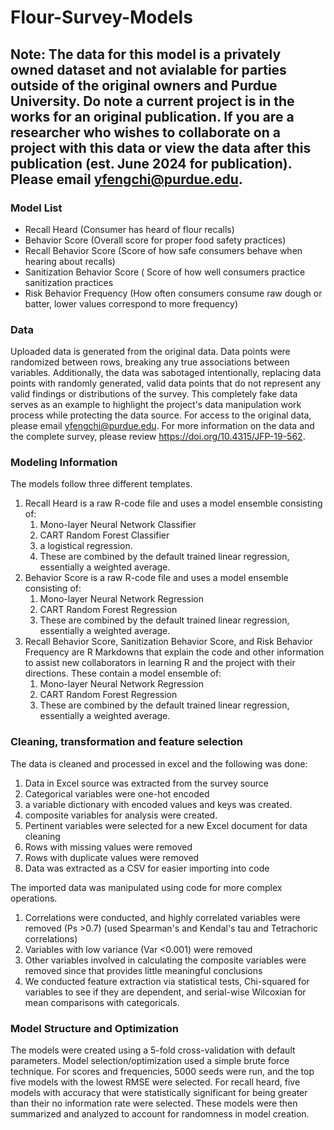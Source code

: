 # Flour-Survey-Models
## Note: The data for this model is a privately owned dataset and not avialable for parties outside of the original owners and Purdue University. Do note a current project is in the works for an original publication. If you are a researcher who wishes to collaborate on a project with this data or view the data after this publication (est. June 2024 for publication). Please email yfengchi@purdue.edu. 
### Model List
- Recall Heard (Consumer has heard of flour recalls)
- Behavior Score (Overall score for proper food safety practices)
- Recall Behavior Score (Score of how safe consumers behave when hearing about recalls)
- Sanitization Behavior Score ( Score of how well consumers practice sanitization practices
- Risk Behavior Frequency (How often consumers consume raw dough or batter, lower values correspond to more frequency)
### Data
Uploaded data is generated from the original data. Data points were randomized between rows, breaking any true associations between variables. Additionally, the data was sabotaged intentionally, replacing data points with randomly generated, valid data points that do not represent any valid findings or distributions of the survey.
This completely fake data serves as an example to highlight the project's data manipulation work process while protecting the data source. For access to the original data, please email yfengchi@purdue.edu. For more information on the data and the complete survey, please review https://doi.org/10.4315/JFP-19-562.
### Modeling Information
The models follow three different templates. 

1) Recall Heard is a raw R-code file and uses a model ensemble consisting of:
   1) Mono-layer Neural Network Classifier
   2)  CART Random Forest Classifier
   3)  a logistical regression.
   4)  These are combined by the default trained linear regression, essentially a weighted average.
2) Behavior Score is a raw R-code file and uses a model ensemble consisting of:
   1) Mono-layer Neural Network Regression
   2) CART Random Forest Regression
   3) These are combined by the default trained linear regression, essentially a weighted average.
3) Recall Behavior Score, Sanitization Behavior Score, and Risk Behavior Frequency are R Markdowns that explain the code and other information to assist new collaborators in learning R and the project with their directions. These contain a model ensemble of:
   1) Mono-layer Neural Network Regression
   2) CART Random Forest Regression
   3) These are combined by the default trained linear regression, essentially a weighted average.

### Cleaning, transformation and feature selection
The data is cleaned and processed in excel and the following was done: 
1) Data in Excel source was extracted from the survey source
2) Categorical variables were one-hot encoded
3) a variable dictionary with encoded values and keys was created.
4) composite variables for analysis were created.
5) Pertinent variables were selected for a new Excel document for data cleaning
6) Rows with missing values were removed
7) Rows with duplicate values were removed
8) Data was extracted as a CSV for easier importing into code

The imported data was manipulated using code for more complex operations.
1) Correlations were conducted, and highly correlated variables were removed (Ps >0.7) (used Spearman's and Kendal's tau and Tetrachoric correlations)
2) Variables with low variance (Var <0.001) were removed
3) Other variables involved in calculating the composite variables were removed since that provides little meaningful conclusions
4) We conducted feature extraction via statistical tests, Chi-squared for variables to see if they are dependent, and serial-wise Wilcoxian for mean comparisons with categoricals.

### Model Structure and Optimization

The models were created using a 5-fold cross-validation with default parameters. Model selection/optimization used a simple brute force technique. For scores and frequencies, 5000 seeds were run, and the top five models with the lowest RMSE were selected. For recall heard, five models with accuracy that were statistically significant for being greater than their no information rate were selected. These models were then summarized and analyzed to account for randomness in model creation.   
